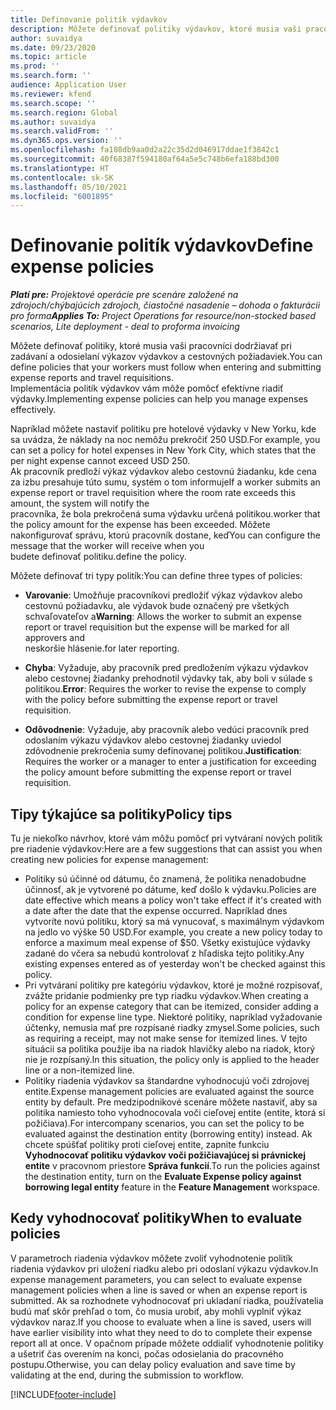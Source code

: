 ```yaml
---
title: Definovanie politík výdavkov
description: Môžete definovať politiky výdavkov, ktoré musia vaši pracovníci dodržiavať pri zadávaní a odosielaní výkazov výdavkov a cestovných požiadaviek.
author: suvaidya
ms.date: 09/23/2020
ms.topic: article
ms.prod: ''
ms.search.form: ''
audience: Application User
ms.reviewer: kfend
ms.search.scope: ''
ms.search.region: Global
ms.author: suvaidya
ms.search.validFrom: ''
ms.dyn365.ops.version: ''
ms.openlocfilehash: fa108db9aa0d2a22c35d2d046917ddae1f3842c1
ms.sourcegitcommit: 40f68387f594180af64a5e5c748b6efa188bd300
ms.translationtype: HT
ms.contentlocale: sk-SK
ms.lasthandoff: 05/10/2021
ms.locfileid: "6001895"
---
```

# <a name="define-expense-policies"></a><span data-ttu-id="fd44f-103">Definovanie politík výdavkov</span><span class="sxs-lookup"><span data-stu-id="fd44f-103">Define expense policies</span></span>

<span data-ttu-id="fd44f-104">_**Platí pre:** Projektové operácie pre scenáre založené na zdrojoch/chýbajúcich zdrojoch, čiastočné nasadenie – dohoda o fakturácii pro forma_</span><span class="sxs-lookup"><span data-stu-id="fd44f-104">_**Applies To:** Project Operations for resource/non-stocked based scenarios, Lite deployment - deal to proforma invoicing_</span></span>

<span data-ttu-id="fd44f-105">Môžete definovať politiky, ktoré musia vaši pracovníci dodržiavať pri zadávaní a odosielaní výkazov výdavkov a cestovných požiadaviek.</span><span class="sxs-lookup"><span data-stu-id="fd44f-105">You can define policies that your workers must follow when entering and submitting expense reports and travel requisitions.</span></span>         
<span data-ttu-id="fd44f-106">Implementácia politík výdavkov vám môže pomôcť efektívne riadiť výdavky.</span><span class="sxs-lookup"><span data-stu-id="fd44f-106">Implementing expense policies can help you manage expenses effectively.</span></span>         

<span data-ttu-id="fd44f-107">Napríklad môžete nastaviť politiku pre hotelové výdavky v New Yorku, kde sa uvádza, že náklady na noc nemôžu prekročiť 250 USD.</span><span class="sxs-lookup"><span data-stu-id="fd44f-107">For example, you can set a policy for hotel expenses in New York City, which states that the per night expense cannot exceed USD 250.</span></span>       
<span data-ttu-id="fd44f-108">Ak pracovník predloží výkaz výdavkov alebo cestovnú žiadanku, kde cena za izbu presahuje túto sumu, systém o tom informuje</span><span class="sxs-lookup"><span data-stu-id="fd44f-108">If a worker submits an expense report or travel requisition where the room rate exceeds this amount, the system will notify the</span></span>         
<span data-ttu-id="fd44f-109">pracovníka, že bola prekročená suma výdavku určená politikou.</span><span class="sxs-lookup"><span data-stu-id="fd44f-109">worker that the policy amount for the expense has been exceeded.</span></span> <span data-ttu-id="fd44f-110">Môžete nakonfigurovať správu, ktorú pracovník dostane, keď</span><span class="sxs-lookup"><span data-stu-id="fd44f-110">You can configure the message that the worker will receive when you</span></span>        
<span data-ttu-id="fd44f-111">budete definovať politiku.</span><span class="sxs-lookup"><span data-stu-id="fd44f-111">define the policy.</span></span>      
        
<span data-ttu-id="fd44f-112">Môžete definovať tri typy politík:</span><span class="sxs-lookup"><span data-stu-id="fd44f-112">You can define three types of policies:</span></span>         
        
- <span data-ttu-id="fd44f-113">**Varovanie**: Umožňuje pracovníkovi predložiť výkaz výdavkov alebo cestovnú požiadavku, ale výdavok bude označený pre všetkých schvaľovateľov a</span><span class="sxs-lookup"><span data-stu-id="fd44f-113">**Warning**: Allows the worker to submit an expense report or travel requisition but the expense will be marked for all approvers and</span></span>         
  <span data-ttu-id="fd44f-114">neskoršie hlásenie.</span><span class="sxs-lookup"><span data-stu-id="fd44f-114">for later reporting.</span></span>        

- <span data-ttu-id="fd44f-115">**Chyba**: Vyžaduje, aby pracovník pred predložením výkazu výdavkov alebo cestovnej žiadanky prehodnotil výdavky tak, aby boli v súlade s politikou.</span><span class="sxs-lookup"><span data-stu-id="fd44f-115">**Error**: Requires the worker to revise the expense to comply with the policy before submitting the expense report or travel requisition.</span></span>        
 
 - <span data-ttu-id="fd44f-116">**Odôvodnenie**: Vyžaduje, aby pracovník alebo vedúci pracovník pred odoslaním výkazu výdavkov alebo cestovnej žiadanky uviedol zdôvodnenie prekročenia sumy definovanej politikou.</span><span class="sxs-lookup"><span data-stu-id="fd44f-116">**Justification**: Requires the worker or a manager to enter a justification for exceeding the policy amount before submitting the expense report or travel requisition.</span></span>        

## <a name="policy-tips"></a><span data-ttu-id="fd44f-117">Tipy týkajúce sa politiky</span><span class="sxs-lookup"><span data-stu-id="fd44f-117">Policy tips</span></span>
<span data-ttu-id="fd44f-118">Tu je niekoľko návrhov, ktoré vám môžu pomôcť pri vytváraní nových politík pre riadenie výdavkov:</span><span class="sxs-lookup"><span data-stu-id="fd44f-118">Here are a few suggestions that can assist you when creating new policies for expense management:</span></span> 

- <span data-ttu-id="fd44f-119">Politiky sú účinné od dátumu, čo znamená, že politika nenadobudne účinnosť, ak je vytvorené po dátume, keď došlo k výdavku.</span><span class="sxs-lookup"><span data-stu-id="fd44f-119">Policies are date effective which means a policy won't take effect if it's created with a date after the date that the expense occurred.</span></span> <span data-ttu-id="fd44f-120">Napríklad dnes vytvoríte novú politiku, ktorý sa má vynucovať, s maximálnym výdavkom na jedlo vo výške 50 USD.</span><span class="sxs-lookup"><span data-stu-id="fd44f-120">For example, you create a new policy today to enforce a maximum meal expense of $50.</span></span> <span data-ttu-id="fd44f-121">Všetky existujúce výdavky zadané do včera sa nebudú kontrolovať z hľadiska tejto politiky.</span><span class="sxs-lookup"><span data-stu-id="fd44f-121">Any existing expenses entered as of yesterday won't be checked against this policy.</span></span>
- <span data-ttu-id="fd44f-122">Pri vytváraní politiky pre kategóriu výdavkov, ktoré je možné rozpisovať, zvážte pridanie podmienky pre typ riadku výdavkov.</span><span class="sxs-lookup"><span data-stu-id="fd44f-122">When creating a policy for an expense category that can be itemized, consider adding a condition for expense line type.</span></span> <span data-ttu-id="fd44f-123">Niektoré politiky, napríklad vyžadovanie účtenky, nemusia mať pre rozpísané riadky zmysel.</span><span class="sxs-lookup"><span data-stu-id="fd44f-123">Some policies, such as requiring a receipt, may not make sense for itemized lines.</span></span> <span data-ttu-id="fd44f-124">V tejto situácii sa politika použije iba na riadok hlavičky alebo na riadok, ktorý nie je rozpísaný.</span><span class="sxs-lookup"><span data-stu-id="fd44f-124">In this situation, the policy only is applied to the header line or a non-itemized line.</span></span> 
- <span data-ttu-id="fd44f-125">Politiky riadenia výdavkov sa štandardne vyhodnocujú voči zdrojovej entite.</span><span class="sxs-lookup"><span data-stu-id="fd44f-125">Expense management policies are evaluated against the source entity by default.</span></span> <span data-ttu-id="fd44f-126">Pre medzipodnikové scenáre môžete nastaviť, aby sa politika namiesto toho vyhodnocovala voči cieľovej entite (entite, ktorá si požičiava).</span><span class="sxs-lookup"><span data-stu-id="fd44f-126">For intercompany scenarios, you can set the policy to be evaluated against the destination entity (borrowing entity) instead.</span></span> <span data-ttu-id="fd44f-127">Ak chcete spúšťať politiky proti cieľovej entite, zapnite funkciu **Vyhodnocovať politiku výdavkov voči požičiavajúcej si právnickej entite** v pracovnom priestore **Správa funkcií**.</span><span class="sxs-lookup"><span data-stu-id="fd44f-127">To run the policies against the destination entity, turn on the **Evaluate Expense policy against borrowing legal entity** feature in the **Feature Management** workspace.</span></span>

## <a name="when-to-evaluate-policies"></a><span data-ttu-id="fd44f-128">Kedy vyhodnocovať politiky</span><span class="sxs-lookup"><span data-stu-id="fd44f-128">When to evaluate policies</span></span>

<span data-ttu-id="fd44f-129">V parametroch riadenia výdavkov môžete zvoliť vyhodnotenie politík riadenia výdavkov pri uložení riadku alebo pri odoslaní výkazu výdavkov.</span><span class="sxs-lookup"><span data-stu-id="fd44f-129">In expense management parameters, you can select to evaluate expense management policies when a line is saved or when an expense report is submitted.</span></span> <span data-ttu-id="fd44f-130">Ak sa rozhodnete vyhodnocovať pri ukladaní riadka, používatelia budú mať skôr prehľad o tom, čo musia urobiť, aby mohli vyplniť výkaz výdavkov naraz.</span><span class="sxs-lookup"><span data-stu-id="fd44f-130">If you choose to evaluate when a line is saved, users will have earlier visibility into what they need to do to complete their expense report all at once.</span></span> <span data-ttu-id="fd44f-131">V opačnom prípade môžete oddialiť vyhodnotenie politiky a ušetriť čas overením na konci, počas odosielania do pracovného postupu.</span><span class="sxs-lookup"><span data-stu-id="fd44f-131">Otherwise, you can delay policy evaluation and save time by validating at the end, during the submission to workflow.</span></span>


[!INCLUDE[footer-include](../includes/footer-banner.md)]